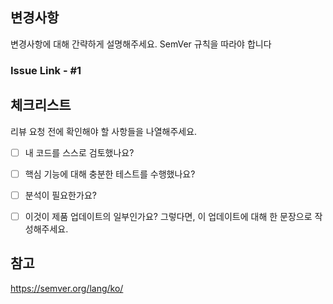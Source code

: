 ## 변경사항

변경사항에 대해 간략하게 설명해주세요.
SemVer 규칙을 따라야 합니다

### Issue Link - #1


## 체크리스트

리뷰 요청 전에 확인해야 할 사항들을 나열해주세요.

- [ ] 내 코드를 스스로 검토했나요?
- [ ] 핵심 기능에 대해 충분한 테스트를 수행했나요?
- [ ] 분석이 필요한가요?
- [ ] 이것이 제품 업데이트의 일부인가요? 그렇다면, 이 업데이트에 대해 한 문장으로 작성해주세요.


## 참고
https://semver.org/lang/ko/
